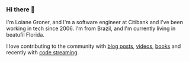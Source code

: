### Hi there 👋

I'm Loiane Groner, and I'm a software engineer at Citibank and I've been working in tech since 2006. I'm from Brazil, and I'm currently living in beatufil Florida.

I love contributing to the community with [blog posts](http://loiane.com/), [videos](http://youtube.com/loianegroner), [books](https://www.packtpub.com/books/info/authors/loiane-groner) and recently with [code streaming](https://www.twitch.tv/loiane). 
